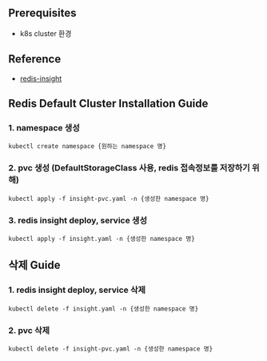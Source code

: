 ## Prerequisites
- k8s cluster 환경

## Reference
- [redis-insight](https://docs.redis.com/latest/ri/)

## Redis Default Cluster Installation Guide
### 1. namespace 생성
```shell
kubectl create namespace {원하는 namespace 명}
```

### 2. pvc 생성 (DefaultStorageClass 사용, redis 접속정보를 저장하기 위해)
```shell
kubectl apply -f insight-pvc.yaml -n {생성한 namespace 명}
```

### 3. redis insight deploy, service 생성
```shell
kubectl apply -f insight.yaml -n {생성한 namespace 명}
```

## 삭제 Guide
### 1. redis insight deploy, service  삭제
```shell
kubectl delete -f insight.yaml -n {생성한 namespace 명}
```

### 2. pvc 삭제
```shell
kubectl delete -f insight-pvc.yaml -n {생성한 namespace 명}
```